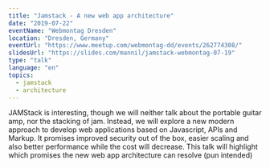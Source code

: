 ```yaml
---
title: "Jamstack - A new web app architecture"
date: "2019-07-22"
eventName: "Webmontag Dresden"
location: "Dresden, Germany"
eventUrl: "https://www.meetup.com/webmontag-dd/events/262774308/"
slidesUrl: "https://slides.com/mannil/jamstack-webmontag-07-19"
type: "talk"
language: "en"
topics:
  - jamstack
  - architecture
---
```


JAMStack is interesting, though we will neither talk about the portable guitar amp, nor the stacking of jam.
Instead, we will explore a new modern approach to develop web applications based on Javascript, APIs and Markup. It promises improved security out of the box, easier scaling and also better performance while the cost will decrease.
This talk will highlight which promises the new web app architecture can resolve (pun intended)
